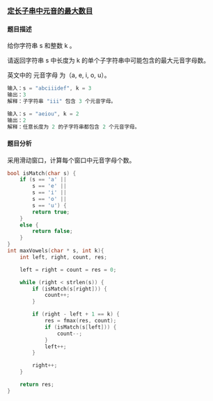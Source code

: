 ### [定长子串中元音的最大数目](https://leetcode-cn.com/problems/maximum-number-of-vowels-in-a-substring-of-given-length/)

#### 题目描述

给你字符串 s 和整数 k 。

请返回字符串 s 中长度为 k 的单个子字符串中可能包含的最大元音字母数。

英文中的 元音字母 为（a, e, i, o, u）。

```c
输入：s = "abciiidef", k = 3
输出：3
解释：子字符串 "iii" 包含 3 个元音字母。

输入：s = "aeiou", k = 2
输出：2
解释：任意长度为 2 的子字符串都包含 2 个元音字母。
```

#### 题目分析

采用滑动窗口，计算每个窗口中元音字母个数。

```C
bool isMatch(char s) {
    if (s == 'a' ||
        s == 'e' ||
        s == 'i' ||
        s == 'o' ||
        s == 'u') {
        return true;
    }
    else {
        return false;
    }
}
int maxVowels(char * s, int k){
    int left, right, count, res;

    left = right = count = res = 0;

    while (right < strlen(s)) {
        if (isMatch(s[right])) {
            count++;
        }

        if (right - left + 1 == k) {
            res = fmax(res, count);
            if (isMatch(s[left])) {
                count--;
            }
            left++;
        }

        right++;
    }

    return res;
}
```

